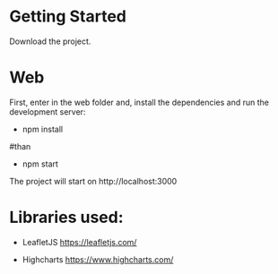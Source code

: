 # Getting Started
Download the project.

# Web

First, enter in the web folder and, install the dependencies and run the development server:

- npm install

#than
- npm start

The project will start on http://localhost:3000

# Libraries used:

- LeafletJS
https://leafletjs.com/

- Highcharts
https://www.highcharts.com/
